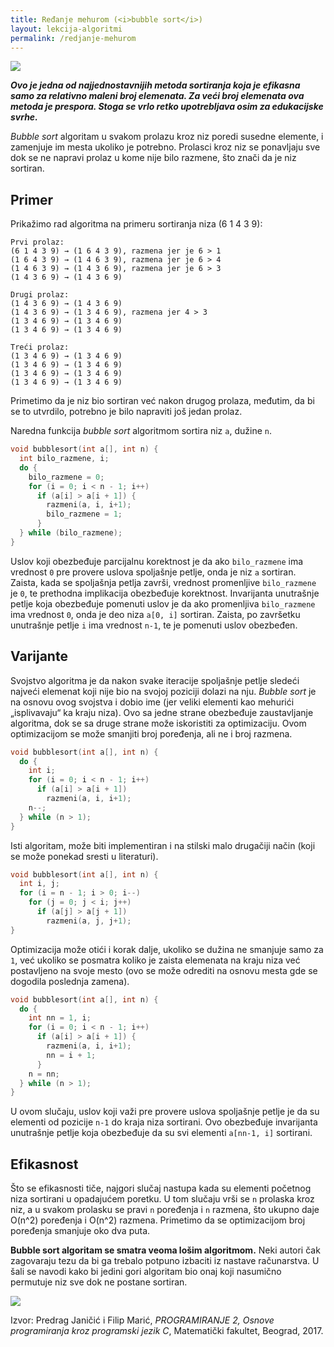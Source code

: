 ```yaml
---
title: Ređanje mehurom (<i>bubble sort</i>)
layout: lekcija-algoritmi
permalink: /redjanje-mehurom
---
```


![](https://upload.wikimedia.org/wikipedia/commons/5/54/Sorting_bubblesort_anim.gif)

***Ovo je jedna od najjednostavnijih metoda sortiranja koja je efikasna samo za relativno maleni broj elemenata. Za veći broj elemenata ova metoda je prespora. Stoga se vrlo retko upotrebljava osim za edukacijske svrhe.***

*Bubble sort* algoritam u svakom prolazu kroz niz poredi susedne elemente, i zamenjuje im mesta ukoliko je potrebno. Prolasci kroz niz se ponavljaju sve dok se ne napravi prolaz u kome nije bilo razmene, što znači da je niz sortiran.

## Primer

Prikažimo rad algoritma na primeru sortiranja niza (6 1 4 3 9):

```
Prvi prolaz:
(6 1 4 3 9) → (1 6 4 3 9), razmena jer je 6 > 1
(1 6 4 3 9) → (1 4 6 3 9), razmena jer je 6 > 4
(1 4 6 3 9) → (1 4 3 6 9), razmena jer je 6 > 3
(1 4 3 6 9) → (1 4 3 6 9)

Drugi prolaz:
(1 4 3 6 9) → (1 4 3 6 9)
(1 4 3 6 9) → (1 3 4 6 9), razmena jer 4 > 3
(1 3 4 6 9) → (1 3 4 6 9)
(1 3 4 6 9) → (1 3 4 6 9)

Treći prolaz:
(1 3 4 6 9) → (1 3 4 6 9)
(1 3 4 6 9) → (1 3 4 6 9)
(1 3 4 6 9) → (1 3 4 6 9)
(1 3 4 6 9) → (1 3 4 6 9)
```

Primetimo da je niz bio sortiran već nakon drugog prolaza, međutim, da bi se to utvrdilo, potrebno je bilo napraviti još jedan prolaz.

Naredna funkcija *bubble sort* algoritmom sortira niz `a`, dužine `n`.

```c
void bubblesort(int a[], int n) {
  int bilo_razmene, i;
  do {
    bilo_razmene = 0;
    for (i = 0; i < n - 1; i++)
      if (a[i] > a[i + 1]) {
        razmeni(a, i, i+1);
        bilo_razmene = 1;
      }
  } while (bilo_razmene);
}
```

Uslov koji obezbeđuje parcijalnu korektnost je da ako `bilo_razmene` ima vrednost `0` pre provere uslova spoljašnje petlje, onda je niz `a` sortiran. Zaista, kada se spoljašnja petlja završi, vrednost promenljive `bilo_razmene` je `0`, te prethodna implikacija obezbeđuje korektnost. Invarijanta unutrašnje petlje koja obezbeđuje pomenuti uslov je da ako promenljiva `bilo_razmene` ima vrednost `0`, onda je deo niza `a[0, i]` sortiran. Zaista, po završetku unutrašnje petlje `i` ima vrednost `n-1`, te je pomenuti uslov obezbeđen.

## Varijante

Svojstvo algoritma je da nakon svake iteracije spoljašnje petlje sledeći najveći elemenat koji nije bio na svojoj poziciji dolazi na nju. *Bubble sort* je na osnovu ovog svojstva i dobio ime (jer veliki elementi kao mehurići „isplivavaju“ ka kraju niza). Ovo sa jedne strane obezbeđuje zaustavljanje algoritma, dok se sa druge strane može iskoristiti za optimizaciju. Ovom optimizacijom se može smanjiti broj poređenja, ali ne i broj razmena.

```c
void bubblesort(int a[], int n) {
  do {
    int i;
    for (i = 0; i < n - 1; i++)
      if (a[i] > a[i + 1])
        razmeni(a, i, i+1);
    n--;
  } while (n > 1);
}
```

Isti algoritam, može biti implementiran i na stilski malo drugačiji način (koji se može ponekad sresti u literaturi).

```c
void bubblesort(int a[], int n) {
  int i, j;
  for (i = n - 1; i > 0; i--)
    for (j = 0; j < i; j++)
      if (a[j] > a[j + 1])
        razmeni(a, j, j+1);
}
```

Optimizacija može otići i korak dalje, ukoliko se dužina ne smanjuje samo za `1`, već ukoliko se posmatra koliko je zaista elemenata na kraju niza već postavljeno na svoje mesto (ovo se može odrediti na osnovu mesta gde se dogodila poslednja zamena).

```c
void bubblesort(int a[], int n) {
  do {
    int nn = 1, i;
    for (i = 0; i < n - 1; i++)
      if (a[i] > a[i + 1]) {
        razmeni(a, i, i+1);
        nn = i + 1;
      }
    n = nn;
  } while (n > 1);
}
```

U ovom slučaju, uslov koji važi pre provere uslova spoljašnje petlje je da su elementi od pozicije `n-1` do kraja niza sortirani. Ovo obezbeđuje invarijanta unutrašnje petlje koja obezbeđuje da su svi elementi `a[nn-1, i]` sortirani.

## Efikasnost

Što se efikasnosti tiče, najgori slučaj nastupa kada su elementi početnog niza sortirani u opadajućem poretku. U tom slučaju vrši se `n` prolaska kroz niz, a u svakom prolasku se pravi `n` poređenja i `n` razmena, što ukupno daje O(n^2) poređenja i O(n^2) razmena. Primetimo da se optimizacijom broj poređenja smanjuje oko dva puta.

**Bubble sort algoritam se smatra veoma lošim algoritmom.** Neki autori čak zagovaraju tezu da bi ga trebalo potpuno izbaciti iz nastave računarstva. U šali se navodi kako bi jedini gori algoritam bio onaj koji nasumično permutuje niz sve dok ne postane sortiran.

![](https://upload.wikimedia.org/wikipedia/commons/d/d3/Bubblesort_Animation.gif)

Izvor: Predrag Janičić i Filip Marić, *PROGRAMIRANJE 2, Osnove programiranja kroz programski jezik C*, Matematički fakultet, Beograd, 2017.
